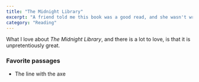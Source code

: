 ```yaml
---
title: "The Midnight Library"
excerpt: "A friend told me this book was a good read, and she wasn't wrong."
category: "Reading"
---
```

What I love about _The Midnight Library_, and there is a lot to love, is that it is unpretentiously great.

### Favorite passages
- The line with the axe